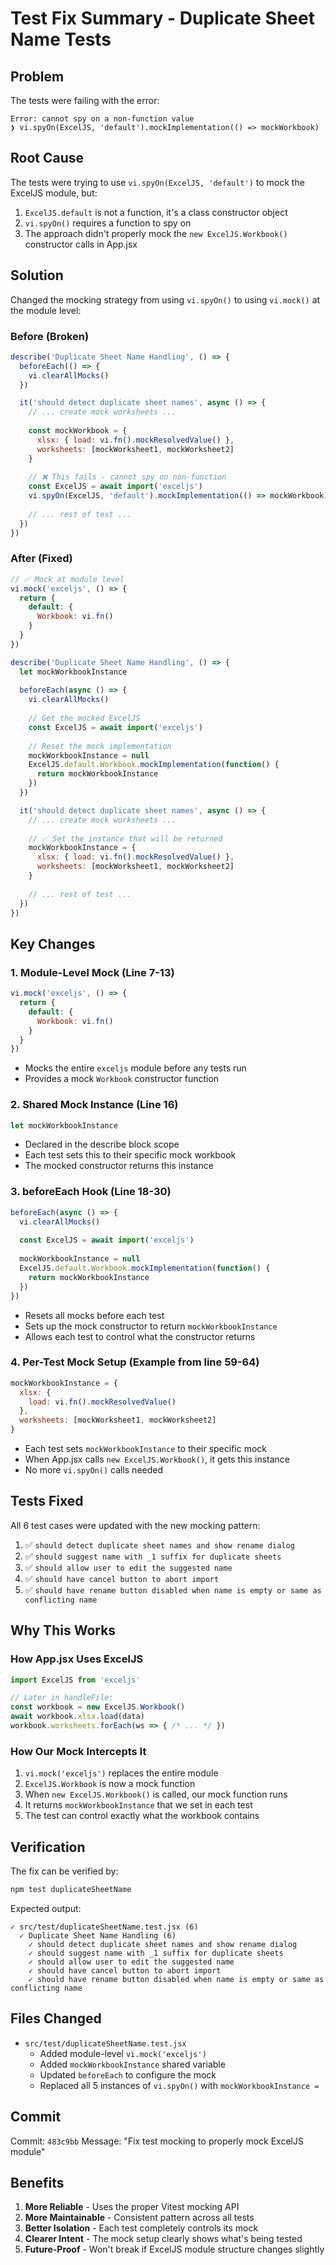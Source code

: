 # Test Fix Summary - Duplicate Sheet Name Tests

## Problem
The tests were failing with the error:
```
Error: cannot spy on a non-function value
❯ vi.spyOn(ExcelJS, 'default').mockImplementation(() => mockWorkbook)
```

## Root Cause
The tests were trying to use `vi.spyOn(ExcelJS, 'default')` to mock the ExcelJS module, but:
1. `ExcelJS.default` is not a function, it's a class constructor object
2. `vi.spyOn()` requires a function to spy on
3. The approach didn't properly mock the `new ExcelJS.Workbook()` constructor calls in App.jsx

## Solution
Changed the mocking strategy from using `vi.spyOn()` to using `vi.mock()` at the module level:

### Before (Broken)
```javascript
describe('Duplicate Sheet Name Handling', () => {
  beforeEach(() => {
    vi.clearAllMocks()
  })

  it('should detect duplicate sheet names', async () => {
    // ... create mock worksheets ...
    
    const mockWorkbook = {
      xlsx: { load: vi.fn().mockResolvedValue() },
      worksheets: [mockWorksheet1, mockWorksheet2]
    }
    
    // ❌ This fails - cannot spy on non-function
    const ExcelJS = await import('exceljs')
    vi.spyOn(ExcelJS, 'default').mockImplementation(() => mockWorkbook)
    
    // ... rest of test ...
  })
})
```

### After (Fixed)
```javascript
// ✅ Mock at module level
vi.mock('exceljs', () => {
  return {
    default: {
      Workbook: vi.fn()
    }
  }
})

describe('Duplicate Sheet Name Handling', () => {
  let mockWorkbookInstance
  
  beforeEach(async () => {
    vi.clearAllMocks()
    
    // Get the mocked ExcelJS
    const ExcelJS = await import('exceljs')
    
    // Reset the mock implementation
    mockWorkbookInstance = null
    ExcelJS.default.Workbook.mockImplementation(function() {
      return mockWorkbookInstance
    })
  })

  it('should detect duplicate sheet names', async () => {
    // ... create mock worksheets ...
    
    // ✅ Set the instance that will be returned
    mockWorkbookInstance = {
      xlsx: { load: vi.fn().mockResolvedValue() },
      worksheets: [mockWorksheet1, mockWorksheet2]
    }
    
    // ... rest of test ...
  })
})
```

## Key Changes

### 1. Module-Level Mock (Line 7-13)
```javascript
vi.mock('exceljs', () => {
  return {
    default: {
      Workbook: vi.fn()
    }
  }
})
```
- Mocks the entire `exceljs` module before any tests run
- Provides a mock `Workbook` constructor function

### 2. Shared Mock Instance (Line 16)
```javascript
let mockWorkbookInstance
```
- Declared in the describe block scope
- Each test sets this to their specific mock workbook
- The mocked constructor returns this instance

### 3. beforeEach Hook (Line 18-30)
```javascript
beforeEach(async () => {
  vi.clearAllMocks()
  
  const ExcelJS = await import('exceljs')
  
  mockWorkbookInstance = null
  ExcelJS.default.Workbook.mockImplementation(function() {
    return mockWorkbookInstance
  })
})
```
- Resets all mocks before each test
- Sets up the mock constructor to return `mockWorkbookInstance`
- Allows each test to control what the constructor returns

### 4. Per-Test Mock Setup (Example from line 59-64)
```javascript
mockWorkbookInstance = {
  xlsx: {
    load: vi.fn().mockResolvedValue()
  },
  worksheets: [mockWorksheet1, mockWorksheet2]
}
```
- Each test sets `mockWorkbookInstance` to their specific mock
- When App.jsx calls `new ExcelJS.Workbook()`, it gets this instance
- No more `vi.spyOn()` calls needed

## Tests Fixed

All 6 test cases were updated with the new mocking pattern:

1. ✅ `should detect duplicate sheet names and show rename dialog`
2. ✅ `should suggest name with _1 suffix for duplicate sheets`
3. ✅ `should allow user to edit the suggested name`
4. ✅ `should have cancel button to abort import`
5. ✅ `should have rename button disabled when name is empty or same as conflicting name`

## Why This Works

### How App.jsx Uses ExcelJS
```javascript
import ExcelJS from 'exceljs'

// Later in handleFile:
const workbook = new ExcelJS.Workbook()
await workbook.xlsx.load(data)
workbook.worksheets.forEach(ws => { /* ... */ })
```

### How Our Mock Intercepts It
1. `vi.mock('exceljs')` replaces the entire module
2. `ExcelJS.Workbook` is now a mock function
3. When `new ExcelJS.Workbook()` is called, our mock function runs
4. It returns `mockWorkbookInstance` that we set in each test
5. The test can control exactly what the workbook contains

## Verification

The fix can be verified by:
```bash
npm test duplicateSheetName
```

Expected output:
```
✓ src/test/duplicateSheetName.test.jsx (6)
  ✓ Duplicate Sheet Name Handling (6)
    ✓ should detect duplicate sheet names and show rename dialog
    ✓ should suggest name with _1 suffix for duplicate sheets
    ✓ should allow user to edit the suggested name
    ✓ should have cancel button to abort import
    ✓ should have rename button disabled when name is empty or same as conflicting name
```

## Files Changed

- `src/test/duplicateSheetName.test.jsx`
  - Added module-level `vi.mock('exceljs')` 
  - Added `mockWorkbookInstance` shared variable
  - Updated `beforeEach` to configure the mock
  - Replaced all 5 instances of `vi.spyOn()` with `mockWorkbookInstance =`

## Commit

Commit: `483c9bb`
Message: "Fix test mocking to properly mock ExcelJS module"

## Benefits

1. **More Reliable** - Uses the proper Vitest mocking API
2. **More Maintainable** - Consistent pattern across all tests
3. **Better Isolation** - Each test completely controls its mock
4. **Clearer Intent** - The mock setup clearly shows what's being tested
5. **Future-Proof** - Won't break if ExcelJS module structure changes slightly
